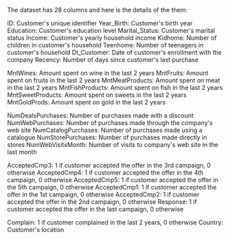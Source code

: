 The dataset has 28 columns and here is the details of the them:

ID: Customer's unique identifier
Year_Birth: Customer's birth year
Education: Customer's education level
Marital_Status: Customer's marital status
Income: Customer's yearly household income
Kidhome: Number of children in customer's household
Teenhome: Number of teenagers in customer's household
Dt_Customer: Date of customer's enrollment with the company
Recency: Number of days since customer's last purchase

MntWines: Amount spent on wine in the last 2 years
MntFruits: Amount spent on fruits in the last 2 years
MntMeatProducts: Amount spent on meat in the last 2 years
MntFishProducts: Amount spent on fish in the last 2 years
MntSweetProducts: Amount spent on sweets in the last 2 years
MntGoldProds: Amount spent on gold in the last 2 years

NumDealsPurchases: Number of purchases made with a discount
NumWebPurchases: Number of purchases made through the company's web site
NumCatalogPurchases: Number of purchases made using a catalogue
NumStorePurchases: Number of purchases made directly in stores
NumWebVisitsMonth: Number of visits to company's web site in the last month

AcceptedCmp3: 1 if customer accepted the offer in the 3rd campaign, 0 otherwise
AcceptedCmp4: 1 if customer accepted the offer in the 4th campaign, 0 otherwise
AcceptedCmp5: 1 if customer accepted the offer in the 5th campaign, 0 otherwise
AcceptedCmp1: 1 if customer accepted the offer in the 1st campaign, 0 otherwise
AcceptedCmp2: 1 if customer accepted the offer in the 2nd campaign, 0 otherwise
Response: 1 if customer accepted the offer in the last campaign, 0 otherwise

Complain: 1 if customer complained in the last 2 years, 0 otherwise
Country: Customer's location
